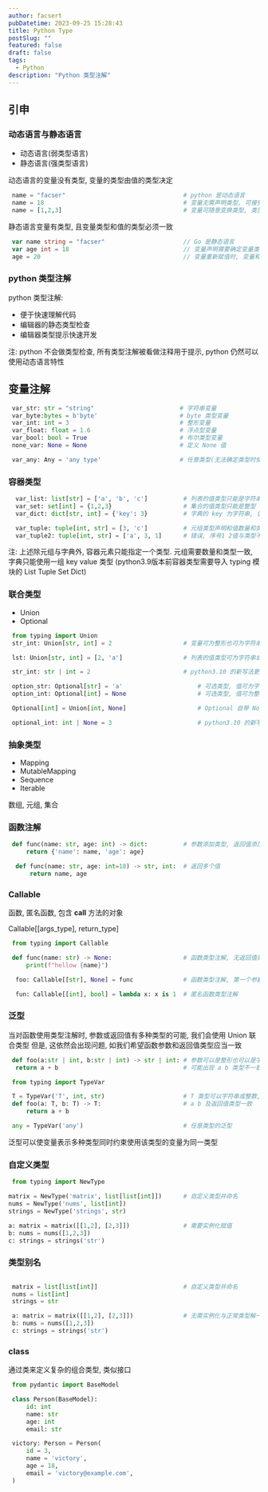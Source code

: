 ```yaml
---
author: facsert
pubDatetime: 2023-09-25 15:28:43
title: Python Type
postSlug: ""
featured: false
draft: false
tags:
  - Python
description: "Python 类型注解"
---
```


<!--
 * @Author       : facsert
 * @Date         : 2023-09-25 15:28:43
 * @LastEditTime : 2023-07-28 11:50:12
 * @Description  : edit description
-->

## 引申

### 动态语言与静态语言

- 动态语言(弱类型语言)
- 静态语言(强类型语言)

动态语言的变量没有类型, 变量的类型由值的类型决定

```python
 name = "facser"                                 # python 是动态语言
 name = 18                                       # 变量无需声明类型, 可接受任意类型的值
 name = [1,2,3]                                  # 变量可随意变换类型, 类型仅在执行时确定
```

静态语言变量有类型, 且变量类型和值的类型必须一致

```go
 var name string = "facser"                      // Go 是静态语言
 var age int = 18                                // 变量声明需要确定变量类型
 age = 20                                        // 变量重新赋值时, 变量和值的类型必须一致
```

### python 类型注解

python 类型注解:

- 便于快速理解代码
- 编辑器的静态类型检查
- 编辑器类型提示快速开发

注: python 不会做类型检查, 所有类型注解被看做注释用于提示, python 仍然可以使用动态语言特性

## 变量注解

```Python
 var_str: str = "string"                        # 字符串变量
 var_byte:bytes = b'byte'                       # byte 类型变量
 var_int: int = 3                               # 整形变量
 var_float: float = 1.6                         # 浮点型变量
 var_bool: bool = True                          # 布尔类型变量
 none_var: None = None                          # 定义 None 值

 var_any: Any = 'any type'                      # 任意类型(无法确定类型时使用, 减少使用)
```

### 容器类型

```Python
  var_list: list[str] = ['a', 'b', 'c']          # 列表的值类型只能是字符串
  var_set: set[int] = {1,2,3}                    # 集合的值类型只能是整型
  var_dict: dict[str, int] = {'key': 3}          # 字典的 key 为字符串, 值为字符串

  var_tuple: tuple[int, str] = [3, 'c']          # 元组类型声明和值数量和类型均需要一致
  var_tuple2: tuple[int, str] = ['a', 3, 1]      # 错误, 序号1 2值与类型不符, 类型与值数量不一致
```

注: 上述除元组与字典外, 容器元素只能指定一个类型. 元组需要数量和类型一致, 字典只能使用一组 key value 类型
(python3.9版本前容器类型需要导入 typing 模块的 List Tuple Set Dict)

### 联合类型

- Union
- Optional

```python
 from typing import Union
 str_int: Union[str, int] = 2                    # 变量可为整形也可为字符串

 lst: Union[str, int] = [2, 'a']                 # 列表的值类型可为字符串或整形

 str_int: str | int = 2                          # python3.10 的新写法更直观
```

```python
 option_str: Optional[str] = 'a'                     # 可选类型, 值可为字符串或者 None
 option_int: Optional[int] = None                    # 可选类型, 值可为整形或者 None

 Optional[int] = Union[int, None]                    # Optional 自带 None, 只能再添加一种类型

 optional_int: int | None = 3                        # python3.10 的新写法
```

### 抽象类型

- Mapping
- MutableMapping
- Sequence
- Iterable

数组, 元组, 集合

### 函数注解

```Python
 def func(name: str, age: int) -> dict:          # 参数添加类型, 返回值添加类型
     return {'name': name, 'age': age}

  def func(name: str, age: int=18) -> str, int:  # 返回多个值
      return name, age
```

### Callable

函数, 匿名函数, 包含 **call** 方法的对象

Callable[[args_type], return_type]

```Python
 from typing import Callable

 def func(name: str) -> None:                    # 函数类型注解, 无返回值则默认返回 None
     print(f"hellow {name}")

  foo: Callable[[str], None] = func              # 函数类型注解, 第一个参数是函数参数类型, 第二个是返回值类型

  fun: Callable[[int], bool] = lambda x: x is 1  # 匿名函数类型注解
```

### 泛型

当对函数使用类型注解时, 参数或返回值有多种类型的可能, 我们会使用 Union 联合类型
但是, 这依然会出现问题, 如我们希望函数参数和返回值类型应当一致

```python
 def foo(a:str | int, b:str | int) -> str | int: # 参数可以是整形也可以是字符串
  return a + b                                   # 可能出现 a b 类型不一致情况

 from typing import TypeVar

 T = TypeVar('T', int, str)                      # T 类型可以字符串或整数, 第一个参数和变量名一致(T 'T')
 def foo(a: T, b: T) -> T:                       # a b 及返回值类型一致
     return a + b

 any = TypeVar('any')                            # 任意类型的泛型
```

泛型可以使变量表示多种类型同时约束使用该类型的变量为同一类型

### 自定义类型

```python
 from typing import NewType

matrix = NewType('matrix', list[list[int]])      # 自定义类型并命名
nums = NewType('nums', list[int])
strings = NewType('strings', str)

a: matrix = matrix([[1,2], [2,3]])               # 需要实例化赋值
b: nums = nums([1,2,3])
c: strings = strings('str')
```

### 类型别名

```python

 matrix = list[list[int]]                        # 自定义类型并命名
 nums = list[int]
 strings = str

 a: matrix = matrix([[1,2], [2,3]])              # 无需实例化与正常类型解一致
 b: nums = nums([1,2,3])
 c: strings = strings('str')

```

### class

通过类来定义复杂的组合类型, 类似接口

```python
 from pydantic import BaseModel

 class Person(BaseModel):
     id: int
     name: str
     age: int
     email: str

 victory: Person = Person(
     id = 3,
     name = 'victory',
     age = 18,
     email = 'victory@example.com',
 )
```
